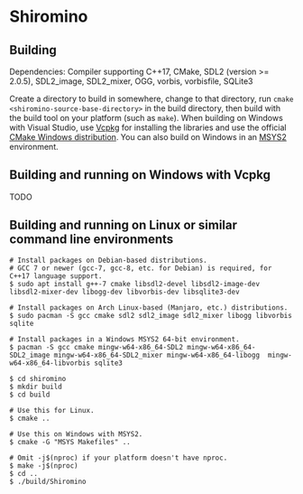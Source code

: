 # Shiromino

## Building
Dependencies: Compiler supporting C++17, CMake, SDL2 (version >= 2.0.5), SDL2_image, SDL2_mixer, OGG,
vorbis, vorbisfile, SQLite3

Create a directory to build in somewhere, change to that directory, run `cmake
<shiromino-source-base-directory>` in the build directory, then build with the
build tool on your platform (such as `make`). When building on Windows with
Visual Studio, use [Vcpkg](https://github.com/Microsoft/vcpkg) for installing
the libraries and use the official [CMake Windows
distribution](https://cmake.org/download/). You can also build on Windows in an
[MSYS2](https://www.msys2.org/) environment.

## Building and running on Windows with Vcpkg
TODO

## Building and running on Linux or similar command line environments
```shell
# Install packages on Debian-based distributions.
# GCC 7 or newer (gcc-7, gcc-8, etc. for Debian) is required, for C++17 language support.
$ sudo apt install g++-7 cmake libsdl2-devel libsdl2-image-dev libsdl2-mixer-dev libogg-dev libvorbis-dev libsqlite3-dev

# Install packages on Arch Linux-based (Manjaro, etc.) distributions.
$ sudo pacman -S gcc cmake sdl2 sdl2_image sdl2_mixer libogg libvorbis sqlite

# Install packages in a Windows MSYS2 64-bit environment.
$ pacman -S gcc cmake mingw-w64-x86_64-SDL2 mingw-w64-x86_64-SDL2_image mingw-w64-x86_64-SDL2_mixer mingw-w64-x86_64-libogg  mingw-w64-x86_64-libvorbis sqlite3

$ cd shiromino
$ mkdir build
$ cd build

# Use this for Linux.
$ cmake ..

# Use this on Windows with MSYS2.
$ cmake -G "MSYS Makefiles" ..

# Omit -j$(nproc) if your platform doesn't have nproc.
$ make -j$(nproc)
$ cd ..
$ ./build/Shiromino
```
